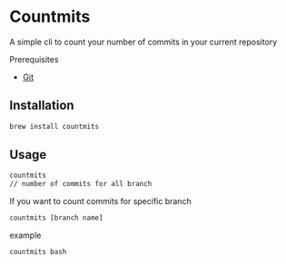 # Countmits

A simple cli to count your number of commits in your current repository

Prerequisites

- [Git](https://git-scm.com/)

## Installation

```bash
brew install countmits
```

## Usage

```bash
countmits
// number of commits for all branch
```

If you want to count commits for specific branch
```bash
countmits [branch name]
```

example

```bash
countmits bash
```